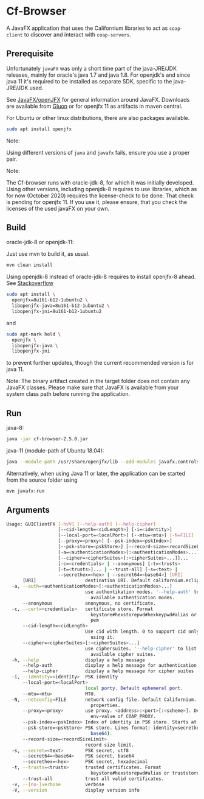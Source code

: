 # Cf-Browser

A JavaFX application that uses the Californium libraries to act as `coap-client` to discover and interact with `coap-servers`.

## Prerequisite

Unfortunately `javaFX` was only a short time part of the java-JRE/JDK releases, mainly for oracle's java 1.7 and java 1.8. For openjdk's and since java 11 it's required to be installed as separate SDK, specific to the java-JRE/JDK used.

See [JavaFX/openJFX](https://openjfx.io/openjfx-docs/) for general information around JavaFX.
Downloads are available from [Gluon](https://gluonhq.com/products/javafx/) or for openjfx 11 as artifacts in maven central.

For Ubuntu or other linux distributions, there are also packages available.

```sh
sudo apt install openjfx
```

Note: 

Using different versions of `java` and `javafx` fails, ensure you use a proper pair.

Note:

The Cf-browser runs with oracle-jdk-8, for which it was initially developed.
Using other versions, including openjdk-8 requires to use libraries, which as for now (October 2020) requires the license-check to be done. That check is pending for openjfx 11. If you use it, please ensure, that you check the licenses of the used javaFX on your own.

## Build

oracle-jdk-8 or openjdk-11:

Just use mvn to build it, as usual.

```sh
mvn clean install
```

Using openjdk-8 instead of oracle-jdk-8 requires to install openjfx-8 ahead. See [Stackoverflow](https://askubuntu.com/questions/1137891/how-to-install-run-java-8-and-javafx-on-ubuntu-18-04)

```sh
sudo apt install \
  openjfx=8u161-b12-1ubuntu2 \
  libopenjfx-java=8u161-b12-1ubuntu2 \
  libopenjfx-jni=8u161-b12-1ubuntu2
```

and 

```sh
sudo apt-mark hold \
  openjfx \
  libopenjfx-java \
  libopenjfx-jni
```

to prevent further updates, though the current recommended version is for java 11.

Note: The binary artifact created in the target folder does not contain any JavaFX classes.
Please make sure that JavaFX is available from your system class path before running the application.

## Run

java-8:

```sh
java -jar cf-browser-2.5.0.jar
```

java-11 (module-path of Ubuntu 18.04):

```sh
java --module-path /usr/share/openjfx/lib --add-modules javafx.controls,javafx.fxml -jar cf-browser-2.5.0.jar
```

Alternatively, when using Java 11 or later, the application can be started from the
source folder using

```sh
mvn javafx:run
```

## Arguments

```sh
Usage: GUIClientFX [-hvV] [--help-auth] [--help-cipher]
                   [--cid-length=<cidLength>] [-i=<identity>]
                   [--local-port=<localPort>] [--mtu=<mtu>] [-N=FILE]
                   [--proxy=<proxy>] [--psk-index=<pskIndex>]
                   [--psk-store=<pskStore>] [--record-size=<recordSizeLimit>]
                   [-a=<authenticationModes>[:<authenticationModes>...]]...
                   [--cipher=<cipherSuites>[:<cipherSuites>...]]...
                   [-c=<credentials> | --anonymous] [-t=<trusts>
                   [-t=<trusts>]... | --trust-all] [-s=<text> |
                   --secrethex=<hex> | --secret64=<base64>] [URI]
      [URI]                  destination URI. Default californium.eclipse.org
  -a, --auth=<authenticationModes>[:<authenticationModes>...]
                             use authentikation modes. '--help-auth' to list
                               available authentication modes.
      --anonymous            anonymous, no certificate.
  -c, --cert=<credentials>   certificate store. Format
                               keystore#hexstorepwd#hexkeypwd#alias or keystore.
                               pem
      --cid-length=<cidLength>
                             Use cid with length. 0 to support cid only without
                               using it.
      --cipher=<cipherSuites>[:<cipherSuites>...]
                             use ciphersuites. '--help-cipher' to list
                               available cipher suites.
  -h, --help                 display a help message
      --help-auth            display a help message for authentication modes
      --help-cipher          display a help message for cipher suites
  -i, --identity=<identity>  PSK identity
      --local-port=<localPort>
                             local porty. Default ephemeral port.
      --mtu=<mtu>            MTU.
  -N, --netconfig=FILE       network config file. Default Californium.
                               properties.
      --proxy=<proxy>        use proxy. <address>:<port>[:<scheme>]. Default
                               env-value of COAP_PROXY.
      --psk-index=<pskIndex> Index of identity in PSK store. Starts at 0.
      --psk-store=<pskStore> PSK store. Lines format: identity=secretkey (in
                               base64).
      --record-size=<recordSizeLimit>
                             record size limit.
  -s, --secret=<text>        PSK secret, utf8
      --secret64=<base64>    PSK secret, base64
      --secrethex=<hex>      PSK secret, hexadecimal
  -t, --trusts=<trusts>      trusted certificates. Format
                               keystore#hexstorepwd#alias or truststore.pem
      --trust-all            trust all valid certificates.
  -v, --[no-]verbose         verbose
  -V, --version              display version info
```
